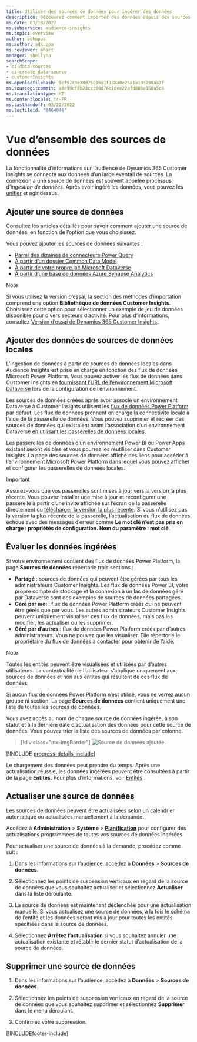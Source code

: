 ```yaml
---
title: Utiliser des sources de données pour ingérer des données
description: Découvrez comment importer des données depuis des sources diverses.
ms.date: 03/18/2022
ms.subservice: audience-insights
ms.topic: overview
author: adkuppa
ms.author: adkuppa
ms.reviewer: mhart
manager: shellyha
searchScope:
- ci-data-sources
- ci-create-data-source
- customerInsights
ms.openlocfilehash: 9cf97c3e30d7501ba1f188a0e25a1a103299aa7f
ms.sourcegitcommit: a8e99cf8b23ccc00d76c1dee22afd808a160a5c8
ms.translationtype: HT
ms.contentlocale: fr-FR
ms.lasthandoff: 03/22/2022
ms.locfileid: "8464046"
---
```

# <a name="data-sources-overview"></a>Vue d’ensemble des sources de données



La fonctionnalité d’informations sur l’audience de Dynamics 365 Customer Insights se connecte aux données d’un large éventail de sources. La connexion à une source de données est souvent appelée processus d’*ingestion de données*. Après avoir ingéré les données, vous pouvez les [unifier](data-unification.md) et agir dessus.

## <a name="add-a-data-source"></a>Ajouter une source de données

Consultez les articles détaillés pour savoir comment ajouter une source de données, en fonction de l’option que vous choisissez.

Vous pouvez ajouter les sources de données suivantes :

- [Parmi des dizaines de connecteurs Power Query](connect-power-query.md)
- [À partir d’un dossier Common Data Model](connect-common-data-model.md)
- [À partir de votre propre lac Microsoft Dataverse](connect-dataverse-managed-lake.md)
- [À partir d’une base de données Azure Synapse Analytics](connect-synapse.md)

> [!NOTE]
> Si vous utilisez la version d’essai, la section des méthodes d’importation comprend une option **Bibliothèque de données Customer Insights**. Choisissez cette option pour sélectionner un exemple de jeu de données disponible pour divers secteurs d’activité. Pour plus d’informations, consultez [Version d’essai de Dynamics 365 Customer Insights](../trial-signup.md).

## <a name="add-data-from-on-premises-data-sources"></a>Ajouter des données de sources de données locales

L’ingestion de données à partir de sources de données locales dans Audience Insights est prise en charge en fonction des flux de données Microsoft Power Platform. Vous pouvez activer les flux de données dans Customer Insights en [fournissant l’URL de l’environnement Microsoft Dataverse](create-environment.md) lors de la configuration de l’environnement.

Les sources de données créées après avoir associé un environnement Dataverse à Customer Insights utilisent les [flux de données Power Platform](/power-query/dataflows/overview-dataflows-across-power-platform-dynamics-365) par défaut. Les flux de données prennent en charge la connectivité locale à l’aide de la passerelle de données. Vous pouvez supprimer et recréer des sources de données qui existaient avant l’association d’un environnement Dataverse [en utilisant les passerelles de données locales](/data-integration/gateway/service-gateway-app).

Les passerelles de données d’un environnement Power BI ou Power Apps existant seront visibles et vous pourrez les réutiliser dans Customer Insights. La page des sources de données affiche des liens pour accéder à l’environnement Microsoft Power Platform dans lequel vous pouvez afficher et configurer les passerelles de données locales.

> [!IMPORTANT]
> Assurez-vous que vos passerelles sont mises à jour vers la version la plus récente. Vous pouvez installer une mise à jour et reconfigurer une passerelle à partir d’une invite affichée sur l’écran de la passerelle directement ou [télécharger la version la plus récente](https://powerapps.microsoft.com/downloads/). Si vous n’utilisez pas la version la plus récente de la passerelle, l’actualisation du flux de données échoue avec des messages d’erreur comme **Le mot clé n’est pas pris en charge : propriétés de configuration. Nom du paramètre : mot clé**.

## <a name="review-ingested-data"></a>Évaluer les données ingérées
Si votre environnement contient des flux de données Power Platform, la page **Sources de données** répertorie trois sections : 
- **Partagé** : sources de données qui peuvent être gérées par tous les administrateurs Customer Insights. Les flux de données Power BI, votre propre compte de stockage et la connexion à un lac de données géré par Dataverse sont des exemples de sources de données partagées.
- **Géré par moi** : flux de données Power Platform créés qui ne peuvent être gérés que par vous. Les autres administrateurs Customer Insights peuvent uniquement visualiser ces flux de données, mais pas les modifier, les actualiser ou les supprimer.
- **Géré par d’autres** : flux de données Power Platform créés par d’autres administrateurs. Vous ne pouvez que les visualiser. Elle répertorie le propriétaire du flux de données à contacter pour obtenir de l’aide.
> [!NOTE]
> Toutes les entités peuvent être visualisées et utilisées par d’autres utilisateurs. La contextualité de l’utilisateur s’applique uniquement aux sources de données et non aux entités qui résultent de ces flux de données.

Si aucun flux de données Power Platform n’est utilisé, vous ne verrez aucun groupe ni section. La page **Sources de données** contient uniquement une liste de toutes les sources de données.

Vous avez accès au nom de chaque source de données ingérée, à son statut et à la dernière date d’actualisation des données pour cette source de données. Vous pouvez trier la liste des sources de données par colonne.

> [!div class="mx-imgBorder"]
> ![Source de données ajoutée.](media/configure-data-datasource-added.png "Source de données ajoutée")

[!INCLUDE [progress-details-include](../includes/progress-details-pane.md)]

Le chargement des données peut prendre du temps. Après une actualisation réussie, les données ingérées peuvent être consultées à partir de la page **Entités**. Pour plus d’informations, voir [Entités](entities.md).

## <a name="refresh-a-data-source"></a>Actualiser une source de données

Les sources de données peuvent être actualisées selon un calendrier automatique ou actualisées manuellement à la demande. 

Accédez à **Administration** > **Système** > [**Planification**](system.md#schedule-tab) pour configurer des actualisations programmées de toutes vos sources de données ingérées.

Pour actualiser une source de données à la demande, procédez comme suit :

1. Dans les informations sur l’audience, accédez à **Données** > **Sources de données**.

2. Sélectionnez les points de suspension verticaux en regard de la source de données que vous souhaitez actualiser et sélectionnez **Actualiser** dans la liste déroulante.

3. La source de données est maintenant déclenchée pour une actualisation manuelle. Si vous actualisez une source de données, à la fois le schéma de l’entité et les données seront mis à jour pour toutes les entités spécifiées dans la source de données.

4. Sélectionnez **Arrêtez l’actualisation** si vous souhaitez annuler une actualisation existante et rétablir le dernier statut d’actualisation de la source de données.

## <a name="delete-a-data-source"></a>Supprimer une source de données

1. Dans les informations sur l’audience, accédez à **Données** > **Sources de données**.

2. Sélectionnez les points de suspension verticaux en regard de la source de données que vous souhaitez supprimer et sélectionnez **Supprimer** dans le menu déroulant.

3. Confirmez votre suppression.


[!INCLUDE[footer-include](../includes/footer-banner.md)]
